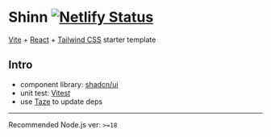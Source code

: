 # Shinn [![Netlify Status](https://api.netlify.com/api/v1/badges/f16e74ca-b08b-4025-9923-d7e39b89bfe3/deploy-status)](https://app.netlify.com/sites/shinn/deploys)

[Vite](https://vitejs.dev/) + [React](https://react.dev/) + [Tailwind CSS](https://tailwindcss.com/) starter template

## Intro
- component library: [shadcn/ui](https://ui.shadcn.com/)
- unit test: [Vitest](https://vitest.dev/)
- use [Taze](https://github.com/antfu/taze) to update deps
---
Recommended Node.js ver: `>=18`